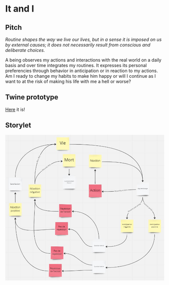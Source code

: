 # It and I

## Pitch

*Routine shapes the way we live our lives, but in a sense it is imposed on us by external causes; it does not necessarily result from conscious and deliberate choices.*

A being observes my actions and interactions with the real world on a daily basis and over time integrates my routines. It expresses its personal preferencies through behavior in anticipation or in reaction to my actions. Am I ready to change my habits to make him happy or will I continue as I want to at the risk of making his life with me a hell or worse?

## Twine prototype
[Here](../prototypes/twine/It_and_I-v2.html) it is!

## Storylet
<p align="center">
 <img
  src="../prototypes/storylets/2022-11-28/it_and_i.jpg"
  alt="It and I storylet"
  style="display: inline-block; margin: 0 auto;">
</p>